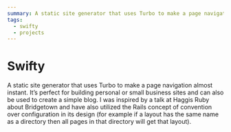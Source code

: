 ```yaml
---
summary: A static site generator that uses Turbo to make a page navigation almost instant.
tags:
  - swifty
  - projects
---
```


# Swifty

A static site generator that uses Turbo to make a page navigation almost instant. It’s perfect for building personal or small business sites and can also be used to create a simple blog.  I was inspired  by a talk at Haggis Ruby about Bridgetown and have also utilized the Rails concept of convention over configuration in its design (for example if a layout has the same name as a directory then all pages in that directory will get that layout).
